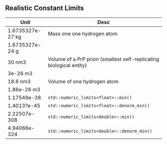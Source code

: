 ## Realistic Constant Limits

| Unit              | Desc |
|-------------------|------|
| 1.6735327e-27  kg | Mass one one hydrogen atom
| 1.6735327e-24  g  |
| 30             nm3| Volume of a PrP prion (smallest self-replicating biological entity)
| 3e-26          m3 |
| 18.6           nm3| Volume of one hydrogen atom
| 1.86e-26       m3 |
| 1.17549e-38       | `std::numeric_limits<float>::min()`
| 1.4013?e-45       | `std::numeric_limits<float>::denorm_min()`
| 2.22507e-308      | `std::numeric_limits<double>::min()`
| 4.94066e-324      | `std::numeric_limits<double>::denorm_min()`
